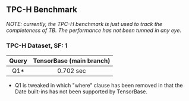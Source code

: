 ## TPC-H Benchmark

*NOTE: currently, the TPC-H benchmark is just used to track the completeness of TB. The performance has not been tunned in any eye.*


### TPC-H Dataset, SF: 1

|Query | TensorBase (main branch)  |
|:----:|:-------------------------:|
| Q1*  | 0.702 sec                  |

* Q1 is tweaked in which "where" clause has been removed in that the Date built-ins has not been supported by TensorBase.

